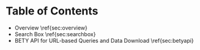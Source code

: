 # Table of Contents

* Overview \ref{sec:overview}
 * Search Box \ref{sec:searchbox}
* BETY API for URL-based Queries and Data Download \ref{sec:betyapi}

